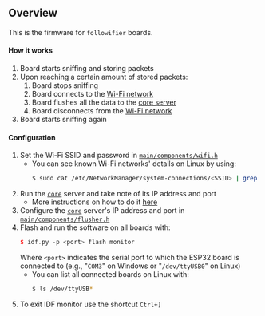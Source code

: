 ## Overview

This is the firmware for `followifier` boards.

#### How it works
1. Board starts sniffing and storing packets
2. Upon reaching a certain amount of stored packets:
    1. Board stops sniffing
    2. Board connects to the [Wi-Fi network](main/components/wifi.h) 
    3. Board flushes all the data to the [core server](../../core)
    4. Board disconnects from the [Wi-Fi network](main/components/wifi.h)
3. Board starts sniffing again

#### Configuration
1. Set the Wi-Fi SSID and password in [`main/components/wifi.h`](main/components/wifi.h)
    - You can see known Wi-Fi networks' details on Linux by using:
        ```bash
        $ sudo cat /etc/NetworkManager/system-connections/<SSID> | grep 'ssid=\|psk='
        ```
1. Run the [`core`](../../core/server) server and take note of its IP address and port
    - More instructions on how to do it [here](../../core/server/README.md)
1. Configure the [`core`](../../core/server) server's IP address and port in [`main/components/flusher.h`](main/components/flusher.h)
1. Flash and run the software on all boards with:
    ```cpp
    $ idf.py -p <port> flash monitor
    ```
   Where `<port>` indicates the serial port to which the ESP32 board is connected to (e.g., "`COM3`" on Windows or "`/dev/ttyUSB0`" on Linux)
    - You can list all connected boards on Linux with:
        ```bash
        $ ls /dev/ttyUSB*
        ```
1. To exit IDF monitor use the shortcut `Ctrl+]`
